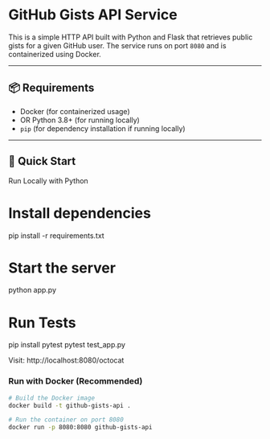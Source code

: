 # GitHub Gists API Service

This is a simple HTTP API built with Python and Flask that retrieves public gists for a given GitHub user. 
The service runs on port `8080` and is containerized using Docker.

---

## 📦 Requirements

- Docker (for containerized usage)
- OR Python 3.8+ (for running locally)
- `pip` (for dependency installation if running locally)

---

## 🚀 Quick Start
Run Locally with Python

# Install dependencies
pip install -r requirements.txt

# Start the server
python app.py


# Run Tests
pip install pytest
pytest test_app.py

Visit: http://localhost:8080/octocat

### Run with Docker (Recommended)

```bash
# Build the Docker image
docker build -t github-gists-api .

# Run the container on port 8080
docker run -p 8080:8080 github-gists-api

